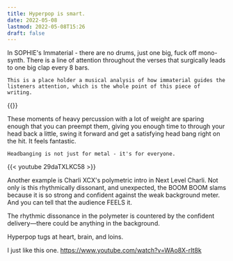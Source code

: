 ```yaml
---
title: Hyperpop is smart.
date: 2022-05-08
lastmod: 2022-05-08T15:26
draft: false
---
```


In SOPHIE's Immaterial - there are no drums, just one big, fuck off mono-synth.  There is a line of attention throughout the verses that surgically leads to one big clap every 8 bars. 

~~~
This is a place holder a musical analysis of how immaterial guides the listeners attention, which is the whole point of this piece of writing.
~~~

{{<youtube Kv3yIv9nwf8>}}

These moments of heavy percussion with a lot of weight  are sparing enough that you can preempt them, giving you enough time to through your head back a little, swing it forward and get a satisfying head bang right on the hit.  It feels fantastic. 

~~~
Headbanging is not just for metal - it's for everyone.
~~~

{{< youtube 29daTXLKC58 >}}

Another example is Charli XCX's polymetric intro in Next Level Charli.  Not only is this rhythmically dissonant, and unexpected, the BOOM BOOM slams because it is so strong and confident against the weak background meter.  And you can tell that the audience FEELS it.  

The rhythmic dissonance in the polymeter is countered by the confident delivery—there could be anything in the background.  

Hyperpop tugs at heart, brain, and loins.

I just like this one.
https://www.youtube.com/watch?v=WAo8X-rIt8k